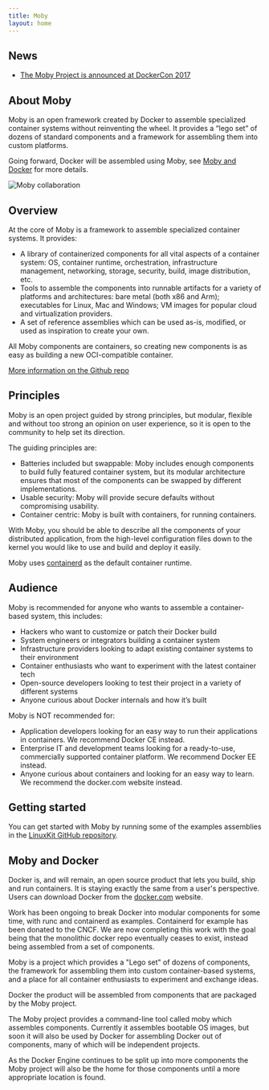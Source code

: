 ```yaml
---
title: Moby
layout: home
---
```


## News

* [The Moby Project is announced at DockerCon 2017](https://blog.docker.com/2017/04/introducing-the-moby-project/)

## About Moby

Moby is an open framework created by Docker to assemble specialized container systems without reinventing the wheel. It provides a “lego set” of dozens of standard components and a framework for assembling them into custom platforms.

Going forward, Docker will be assembled using Moby, see [Moby and Docker](#moby-and-docker) for more details.

![Moby collaboration](/images/moby-collaboration.png "Moby collaboration")

## Overview

At the core of Moby is a framework to assemble specialized container systems. It provides:

- A library of containerized components for all vital aspects of a container system: OS, container runtime, orchestration, infrastructure management, networking, storage, security, build, image distribution, etc.
- Tools to assemble the components into runnable artifacts for a variety of platforms and architectures: bare metal (both x86 and Arm); executables for Linux, Mac and Windows; VM images for popular cloud and virtualization providers.
- A set of reference assemblies which can be used as-is, modified, or used as inspiration to create your own.

All Moby components are containers, so creating new components is as easy as building a new OCI-compatible container.

[More information on the Github repo](https://github.com/moby/moby/blob/moby/README.md)

## Principles

Moby is an open project guided by strong principles, but modular, flexible and without too strong an opinion on user experience, so it is open to the community to help set its direction.

The guiding principles are:

- Batteries included but swappable: Moby includes enough components to build fully featured container system, but its modular architecture ensures that most of the components can be swapped by different implementations.
- Usable security: Moby will provide secure defaults without compromising usability.
- Container centric: Moby is built with containers, for running containers.

With Moby, you should be able to describe all the components of your distributed application, from the high-level configuration files down to the kernel you would like to use and build and deploy it easily.

Moby uses [containerd](https://github.com/containerd/containerd) as the default container runtime.

## Audience

Moby is recommended for anyone who wants to assemble a container-based system, this includes:

- Hackers who want to customize or patch their Docker build
- System engineers or integrators building a container system
- Infrastructure providers looking to adapt existing container systems to their environment
- Container enthusiasts who want to experiment with the latest container tech
- Open-source developers looking to test their project in a variety of different systems
- Anyone curious about Docker internals and how it’s built

Moby is NOT recommended for:

- Application developers looking for an easy way to run their applications in containers. We recommend Docker CE instead.
- Enterprise IT and development teams looking for a ready-to-use, commercially supported container platform. We recommend Docker EE instead.
- Anyone curious about containers and looking for an easy way to learn. We recommend the docker.com website instead.

## Getting started

You can get started with Moby by running some of the examples assemblies in the [LinuxKit GitHub repository](https://github.com/linuxkit/linuxkit/tree/master/examples).

## Moby and Docker

Docker is, and will remain, an open source product that lets you build, ship and run containers. It is staying exactly the same from a user's perspective. Users can download Docker from the [docker.com](https://www.docker.com/) website.

Work has been ongoing to break Docker into modular components for some time, with runc and containerd as examples. Containerd for example has been donated to the CNCF. We are now completing this work with the goal being that the monolithic docker repo eventually ceases to exist, instead being assembled from a set of components.

Moby is a project which provides a "Lego set" of dozens of components, the framework for assembling them into custom container-based systems, and a place for all container enthusiasts to experiment and exchange ideas.

Docker the product will be assembled from components that are packaged by the Moby project.

The Moby project provides a command-line tool called moby which assembles components. Currently it assembles bootable OS images, but soon it will also be used by Docker for assembling Docker out of components, many of which will be independent projects.

As the Docker Engine continues to be split up into more components the Moby project will also be the home for those components until a more appropriate location is found.
